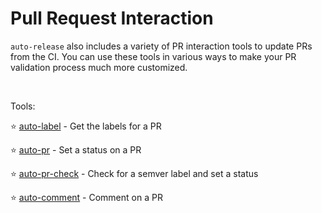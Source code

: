 # Pull Request Interaction

`auto-release` also includes a variety of PR interaction tools to update PRs from the CI. You can use these tools in various ways to make your PR validation process much more customized.

<br />

Tools:

:star: [auto-label](./auto-label.md) - Get the labels for a PR

:star: [auto-pr](./auto-pr.md) - Set a status on a PR

:star: [auto-pr-check](./auto-pr-check.md) - Check for a semver label and set a status

:star: [auto-comment](./auto-comment.md) - Comment on a PR
